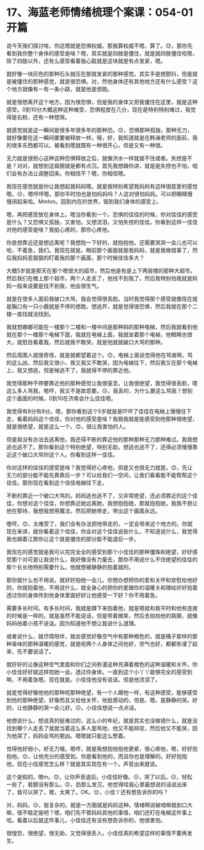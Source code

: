 # 17、海蓝老师情绪梳理个案课：054-01 开篇

说今天我们探讨啥，你这嗯就是恐惧权威。那我算权威不嗯，算了。😊，那你先看到我你整个身体的感受是啥？嗯，其实就是四肢是僵住，就是就四肢僵住哈嗯，除了四肢以外，还有么感受看着我心脏就是这块就是有点发紧，嗯。

就好像一块灰色的那种石头就压在那就发紧的那种感觉。其实手是想颤抖，但是就是被僵住的那种感觉，就是很恐惧。对，然他身体还有其他地方还有什么感受？这个地方就像有一有一条小路，就是他是想跑。

就是很想离开这个地方，因为很恐惧，但是我的身体又把我僵住在这里，就是这种感受。0到10分大概这种这种难受，恐惧程度在几分，现在是特别特别难过，我觉得是右粉，还有一种想哭。

就感觉就是这一瞬间是很多年很多年的那种恐。😊，恐惧那种孤独，那种无力，就好像要在这一瞬间要要被释放一样。哦，好，我知道就是在韩澜老师的面前，我的很多东西都可以。被看到嗯就既有一种很开心，但是又有一种很。

无力就是很担心这种这种恐惧释放之后，就像洪水一样就接不住或者。失控是不是？对对，就想到这肩膀就是都有点沉。首先我想跟你讲，就是是失控也不怕，咱们会有办法让调整回来。你相信不？嗯，你相信嗯。

我现在感觉就是你让我想起我妈妈嗯。就是我特别希望我妈妈有这样很慈爱的感觉嗯。😔，嗯哼哼嗯。那你平时怕也是怕妈妈吗？人这对很怕妈妈。可以把眼睛慢慢闭起来哈。Mmhm。回到内在的世界，毁到我们身体的感受上。

嗯，再把感受放在身体上。嗯当你看到一个。恐惧的佳佳的时候，你对佳佳的感受是什么？又恐惧又孤独，又害怕，又想流泪，又怕失控的佳佳。你看到这样一佳佳对他的感受是啥？我挺心疼的，那你心疼他。

你是想靠近还是想远离呢？我想抱一下好的，就抱抱他。还需要哭哭一会儿也可以哈，不着急，我们。我现在就是。眼前那个画面就是我妈妈，就是我做错事了，然后我妈妈恶狠狠的盯着我的那个画面，那个时候佳佳多大？

大概5岁就是那天在那个嗯很大的超市，然后他是有是上下两层楼的那种大超市。然后我们在楼上那个超市，两个人走丢了，他找不到我了。然后我特别怕我就是妈妈一般来说要是找不到我，他会很生气。

就是在很多人面前我破口大骂，我会觉得很丢脸。当时我觉得那个感受就像现在就是胸口有一只小鹿就是不停的想跑，想逃开，就是觉得很恐惧，然后我就在那个二楼一直找就没找到。

我就想娜娜可能在一楼那个二楼和一楼中间是那种斜的那种电梯，然后我就看到他就在那个一楼那个电梯下面，我就在电梯上面，我就坐着那个电梯，他眼睛也很大，就怒目看着我，然后就我不敢哭，就是他就就破口大骂的那种。

然后周围人就很奇怪，就是就都望着这个。😊，电梯上面说觉得他在骂谁啊，骂的这么凶，然后我又很小，我又我又不敢哭，因为电梯往下，然后我又在那个电梯上，我又想逃，但是候逃不了。我就得不停的靠近他。

我觉得那种不停要靠近他的那种感觉让我很窒息，让我很绝望，我觉得很丢脸，嗯这么多人骂我，嗯哼，我又不是故意要。😔，我丢的，为什么要这么骂我？想到这个画面的时候，0到10在济南会什么佳佳嗯。

我觉得有8分有8分。嗯，那你看到这个5岁就是是吓坏了佳佳在电梯上慢慢往下走，看着妈妈这个佳佳，你对他的感受是啥？我我我就是能感受到他那种很绝望，就是很绝望，就是这么一个。😊，很让我害怕的人。

但是我没有办法去逃离他，我还得不断的靠近他的那种那种无力那种难过。我我想逃也逃不了。那你看到这个特别绝望，特别无助，想逃也逃不了，还得必须慢慢靠近这个破口大骂你这个人。你看到这样一佳佳。

你对这样的佳佳的感受是啥？我觉得好心疼他，但是又也很无力就是。😊，先让无力的部分能不能先靠靠后一步？可以给我们一空间，让我们看看能不能帮帮这个佳佳。那你现在看到这个佳佳电梯往下走。

不断的靠近一个破口大骂的。妈妈逃也逃不了，又非常绝望，还必须靠近的这个佳佳，你想对这个佳佳，你想靠近她远离她，我想抱抱她，那就抱抱她，我我不想让他在那待，我想我想用魔法，然后把她带走，带出这个画面永远。

嗯哼。😊，太难受了，我们会有办法把他带走的，一定会带来这个地方的。你就现在来讲，就你看着这个佳佳，你会对这个佳佳说些什么，不知道说什么，我觉得我也跟着江那你让这个就是僵住的部分能不能退后一步。

我现在的感觉就是我可以完完全全的感受到那个小佳佳的那种僵珠和绝望，好好感受那个对可是让我说什么，我好像没有力量去，那你不用说什么不住绝望的佳佳的那个长长他特别需要什么。他就想被静静的抱着就的。

那你就什么也不用说，就好好抱他一会儿，你想办想把你的爱和关怀和安慰给他好的，你就抱着他，不用说什么，就全身心的把你的爱跟你的温暖关和理给好好抱着透过你的身体传到他身体里面好好让他感受一下好？你不用着急。

需要多长时间。有多长时间，我就是蹲下来抱着他，就是嗯就和我平时和他有连接的时候是一样的。就是虽然不能说话，但是带着微笑，然后去拍拍他的肩膀，就像妈妈拍着小孩不说话。因为知道他不想让我说什么道理。

或者说什么，就尽情陪伴，就会感觉好像空气中有那种橙色的，就是橘子那样的那种香味的那种温暖的感觉，就是呃两个人身体之间也好，空气也好，都都弥漫了起来，先不要说话了。

就好好的让像这种空气里面和你们之间弥漫这种充满着橙色的这种温暖和关怀。你小佳佳好好就这样抱她一会。透过你身体。一直到这个小丫丫能够完全的感受到啊，不用着急嗯。现在就是。小佳佳他没有说话，但是他流泪了。

就是觉得好像他他的那种呃那种绝望，有一个人跟他一样，有这种感受，能够感受到他的那种绝望，好像而且又给他关怀，他挺感动的，但是。嗯。是静静的哭。好的，让他静静的哭一会儿好。😔，小佳佳想说一点点话。

他想说什么，想说真的挺难过的，这么小的年纪，就是其实也没做错什么，就是没找到哪个人走丢了就就当着这么多人面骂他，他又不能辩驳，然后他又不能哭，因为他哭了，妈妈会骂的更凶。嗯嗯就只能这么憋着。

觉得他好弱小，好无力哦。嗯哼，就是我想抱他抱他更紧，很心疼他，嗯，好好抱抱他。😔，让他充分的感受到。你是看到他的，而且你也是理解的。好好抱抱他。现在小佳感觉怎么样？就是其实现在有一个。声音出来就说。

这个是假的。嗯m。😊，让你声音退后。小佳佳好像。😔，哭了以后。😔，轻松一些了，肩膀没有那么。😔，劲那么发沉，他觉得哇我心里最想说的话说出来了，我可以哭了，嗯，太爽了。OK。😔，小佳丫还有想告诉你的吗？

对，妈妈。😔，挺复杂的。就是一方面就是妈妈这种。情绪啊说破咱嘛就剖口大嘛，很不稳定是吧？嗯，咱们先不管妈妈其他的事情，咱们还盯在电梯这件事上哈。看着以后就这件事儿，小佳佳还有没有想告诉你的，他很害怕。

很惶恐，很绝望，很无助，又觉得很丢人。小佳佳真的希望这样的事情不要再发生。